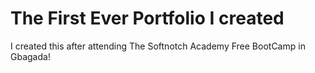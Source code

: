 # The First Ever Portfolio I created

I created this after attending The Softnotch Academy Free BootCamp in Gbagada!
